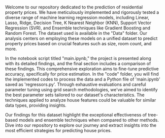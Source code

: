 Welcome to our repository dedicated to the prediction of residential property prices. We have meticulously implemented and rigorously tested a diverse range of machine learning regression models, including Linear, Lasso, Ridge, Decision Tree, K Nearest Neighbor (KNN), Support Vector Regression (SVR), and Ensemble techniques like Gradient Boosting and Random Forest. The dataset used is available in the "Data" folder. Our analysis centers on employing these models on a unified dataset to predict property prices based on crucial features such as size, room count, and more.

In the notebook script titled "main.ipynb," the project is presented along with its detailed findings, and the final section includes a comparison of these findings. This comprehensive exploration aims to fine-tune predictive accuracy, specifically for price estimation. In the "code" folder, you will find the implemented codes to process the data and a Python file of 'main.ipynb' saved as 'regressors.py'. Through exhaustive evaluations and careful parameter tuning using grid search methodologies, we've aimed to identify the best parameter sets tailored to our dataset's characteristics. The techniques applied to analyze house features could be valuable for similar data types, providing insights.

Our findings for this dataset highlight the exceptional effectiveness of tree-based models and ensemble techniques when compared to other methods. Dive into our repository to explore our journey and extract insights into the most efficient strategies for predicting house prices.
